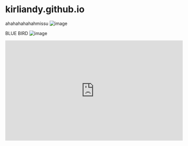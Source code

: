 # kirliandy.github.io
ahahahahahahmissu
![image](https://user-images.githubusercontent.com/118424253/202371213-014ca278-2d24-4861-8076-8694a47a1672.png)

BLUE BIRD ![image](https://user-images.githubusercontent.com/118424253/202375771-ec78eb36-3a67-412c-b38b-f91df37bbb2b.png)

<iframe width="560" height="315" src="https://www.youtube.com/embed/OOgvDiXl6hA" title="YouTube video player" frameborder="0" allow="accelerometer; autoplay; clipboard-write; encrypted-media; gyroscope; picture-in-picture" allowfullscreen></iframe>

